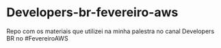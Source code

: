 # Developers-br-fevereiro-aws
Repo com os materiais que utilizei na minha palestra no canal Developers BR no #FevereiroAWS
